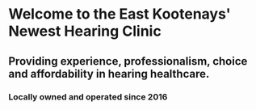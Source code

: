 # Welcome to the East Kootenays' Newest Hearing Clinic

## Providing experience, professionalism, choice and affordability in hearing healthcare.

### Locally owned and operated since 2016
